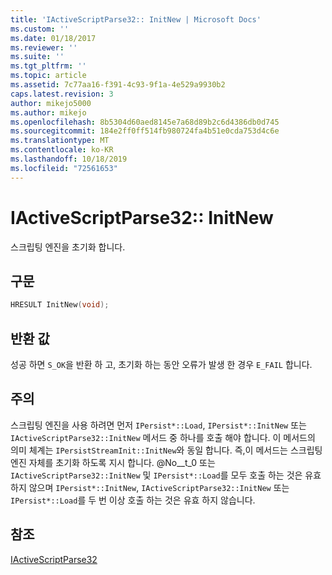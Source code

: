 ```yaml
---
title: 'IActiveScriptParse32:: InitNew | Microsoft Docs'
ms.custom: ''
ms.date: 01/18/2017
ms.reviewer: ''
ms.suite: ''
ms.tgt_pltfrm: ''
ms.topic: article
ms.assetid: 7c77aa16-f391-4c93-9f1a-4e529a9930b2
caps.latest.revision: 3
author: mikejo5000
ms.author: mikejo
ms.openlocfilehash: 8b5304d60aed8145e7a68d89b2c6d4386db0d745
ms.sourcegitcommit: 184e2ff0ff514fb980724fa4b51e0cda753d4c6e
ms.translationtype: MT
ms.contentlocale: ko-KR
ms.lasthandoff: 10/18/2019
ms.locfileid: "72561653"
---
```

# <a name="iactivescriptparse32initnew"></a>IActiveScriptParse32:: InitNew
스크립팅 엔진을 초기화 합니다.  
  
## <a name="syntax"></a>구문  
  
```cpp
HRESULT InitNew(void);  
```  
  
## <a name="return-value"></a>반환 값  
 성공 하면 `S_OK`을 반환 하 고, 초기화 하는 동안 오류가 발생 한 경우 `E_FAIL` 합니다.  
  
## <a name="remarks"></a>주의  
 스크립팅 엔진을 사용 하려면 먼저 `IPersist*::Load`, `IPersist*::InitNew` 또는 `IActiveScriptParse32::InitNew` 메서드 중 하나를 호출 해야 합니다. 이 메서드의 의미 체계는 `IPersistStreamInit::InitNew`와 동일 합니다. 즉,이 메서드는 스크립팅 엔진 자체를 초기화 하도록 지시 합니다. @No__t_0 또는 `IActiveScriptParse32::InitNew` 및 `IPersist*::Load`를 모두 호출 하는 것은 유효 하지 않으며 `IPersist*::InitNew`, `IActiveScriptParse32::InitNew` 또는 `IPersist*::Load`를 두 번 이상 호출 하는 것은 유효 하지 않습니다.  
  
## <a name="see-also"></a>참조  
 [IActiveScriptParse32](../../winscript/reference/iactivescriptparse32.md)